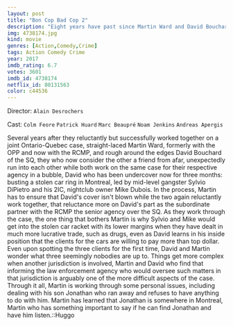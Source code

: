 ```yaml
---
layout: post
title: "Bon Cop Bad Cop 2"
description: "Eight years have past since Martin Ward and David Bouchard met in a spectacular way on the Quebec/Ontario border. The two men have remained friends, but time takes its toll and they have not spoken in almost a year. In this chapter Ward and Bouchard must face an important car theft ring that turns out to be a lot more than they bargained for..."
img: 4738174.jpg
kind: movie
genres: [Action,Comedy,Crime]
tags: Action Comedy Crime 
year: 2017
imdb_rating: 6.7
votes: 3601
imdb_id: 4738174
netflix_id: 80131563
color: c44536
---
```

Director: `Alain Desrochers`  

Cast: `Colm Feore` `Patrick Huard` `Marc Beaupré` `Noam Jenkins` `Andreas Apergis` 

Several years after they reluctantly but successfully worked together on a joint Ontario-Quebec case, straight-laced Martin Ward, formerly with the OPP and now with the RCMP, and rough around the edges David Bouchard of the SQ, they who now consider the other a friend from afar, unexpectedly run into each other while both work on the same case for their respective agency in a bubble, David who has been undercover now for three months: busting a stolen car ring in Montreal, led by mid-level gangster Sylvio DiPietro and his 2IC, nightclub owner Mike Dubois. In the process, Martin has to ensure that David's cover isn't blown while the two again reluctantly work together, that reluctance more on David's part as the subordinate partner with the RCMP the senior agency over the SQ. As they work through the case, the one thing that bothers Martin is why Sylvio and Mike would get into the stolen car racket with its lower margins when they have dealt in much more lucrative trade, such as drugs, even as David learns in his inside position that the clients for the cars are willing to pay more than top dollar. Even upon spotting the three clients for the first time, David and Martin wonder what three seemingly nobodies are up to. Things get more complex when another jurisdiction is involved, Martin and David who find that informing the law enforcement agency who would oversee such matters in that jurisdiction is arguably one of the more difficult aspects of the case. Through it all, Martin is working through some personal issues, including dealing with his son Jonathan who ran away and refuses to have anything to do with him. Martin has learned that Jonathan is somewhere in Montreal, Martin who has something important to say if he can find Jonathan and have him listen.::Huggo